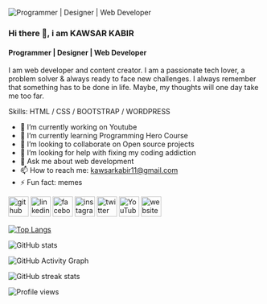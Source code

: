 ![Programmer | Designer | Web Developer](https://pbs.twimg.com/profile_banners/1495128278180724736/1657804037/1500x500)
 ### Hi there 👋, i am KAWSAR KABIR
#### Programmer | Designer | Web Developer


I am web developer and content creator. I am a passionate tech lover, a problem solver & always ready to face new challenges.
I always remember that something has to be done in life. Maybe, my thoughts will one day take me too far.

Skills: HTML / CSS / BOOTSTRAP / WORDPRESS

- 🔭 I’m currently working on Youtube 
- 🌱 I’m currently learning Programming Hero Course 
- 👯 I’m looking to collaborate on Open source projects 
- 🤔 I’m looking for help with fixing my coding addiction 
- 💬 Ask me about web development 
- 📫 How to reach me: kawsarkabir11@gmail.com 
- ⚡ Fun fact: memes 


[<img src='https://cdn.jsdelivr.net/npm/simple-icons@3.0.1/icons/github.svg' alt='github' height='40'>](https://github.com/kawsarkabir)  [<img src='https://cdn.jsdelivr.net/npm/simple-icons@3.0.1/icons/linkedin.svg' alt='linkedin' height='40'>](https://www.linkedin.com/in/kawsarkabir/)  [<img src='https://cdn.jsdelivr.net/npm/simple-icons@3.0.1/icons/facebook.svg' alt='facebook' height='40'>](https://www.facebook.com/devkawsarkabir)  [<img src='https://cdn.jsdelivr.net/npm/simple-icons@3.0.1/icons/instagram.svg' alt='instagram' height='40'>](https://www.instagram.com/devkawsarkabir/)  [<img src='https://cdn.jsdelivr.net/npm/simple-icons@3.0.1/icons/twitter.svg' alt='twitter' height='40'>](https://twitter.com/devkawsarkabir)  [<img src='https://cdn.jsdelivr.net/npm/simple-icons@3.0.1/icons/youtube.svg' alt='YouTube' height='40'>](https://www.youtube.com/channel/kawsarkabir)  [<img src='https://cdn.jsdelivr.net/npm/simple-icons@3.0.1/icons/icloud.svg' alt='website' height='40'>](kawsarkabir.com)  

[![Top Langs](https://github-readme-stats.vercel.app/api/top-langs/?username=kawsarkabir)](https://github.com/anuraghazra/github-readme-stats)

![GitHub stats](https://github-readme-stats.vercel.app/api?username=kawsarkabir&show_icons=true)  

![GitHub Activity Graph](https://activity-graph.herokuapp.com/graph?username=kawsarkabir)  

![GitHub streak stats](https://github-readme-streak-stats.herokuapp.com/?user=kawsarkabir)  

![Profile views](https://gpvc.arturio.dev/kawsarkabir)  
